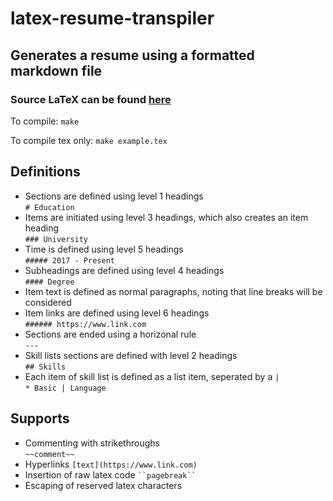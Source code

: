 # latex-resume-transpiler
## Generates a resume using a formatted markdown file
### Source LaTeX can be found [here](https://github.com/ekohilas/two-column-resume-latex)

To compile:
``make``

To compile tex only:
``make example.tex``

## Definitions

* Sections are defined using level 1 headings  
    ``# Education``
* Items are initiated using level 3 headings, which also creates an item heading  
    ``### University``
* Time is defined using level 5 headings  
    ``##### 2017 - Present``
* Subheadings are defined using level 4 headings  
    ``#### Degree``
* Item text is defined as normal paragraphs, noting that line breaks will be considered
* Item links are defined using level 6 headings  
    ``###### https://www.link.com``
* Sections are ended using a horizonal rule  
    `` --- ``
* Skill lists sections are defined with level 2 headings  
    ``## Skills``
* Each item of skill list is defined as a list item, seperated by a ``|``  
    ``* Basic | Language``

## Supports
* Commenting with strikethroughs  
    ``~~comment~~``
* Hyperlinks
    ``[text](https://www.link.com)``  
* Insertion of raw latex code
    ``` ``pagebreak`` ```
* Escaping of reserved latex characters  

